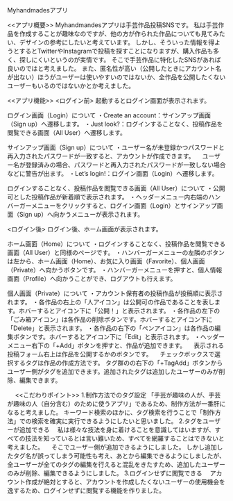 Myhandmadesアプリ

<<アプリ概要>>
Myhandmandesアプリは手芸作品投稿SNSです。
私は手芸作品を作成することが趣味なのですが、他の方が作られた作品についても見てみたい、デザインの参考にしたいと考えています。
しかし、そういった情報を得ようとするとTwitterやInstagramで投稿を探すことになりますが、購入作品も多く、探しにくいというのが実情です。
そこで手芸作品に特化したSNSがあれば良いのではと考えました。
また、匿名性が高い（公開したときにアカウント名が出ない）ほうがユーザーは使いやすいのではないか、全作品を公開したくないユーザーもいるのではないかとか考えました。


<<アプリ機能>>
<ログイン前>
起動するとログイン画面が表示されます。

ログイン画面（Login）について
・Create an account：サインアップ画面（Sign up）へ遷移します。
・Just look?：ログインすることなく、投稿作品を閲覧できる画面（All User）へ遷移します。

サインアップ画面（Sign up）について
・ユーザー名が未登録かつパスワードと再入力されたパスワードが一致すると、アカウントが作成できます。
　ユーザー名が登録済みの場合、パスワードと再入力されたパスワードが一致しない場合などに警告が出ます。
・Let’s login!：ログイン画面（Login）へ遷移します。

ログインすることなく、投稿作品を閲覧できる画面（All User）について
・公開可とした投稿作品が新着順で表示されます。
・ヘッダーメニュー内右端のハンバーガーメニューをクリックすると、ログイン画面（Login）とサインアップ画面（Sign up）へ向かうメニューが表示されます。

<ログイン後>
ログイン後、ホーム画面が表示されます。

ホーム画面（Home）について
・ログインすることなく、投稿作品を閲覧できる画面（All User）と同様のページです。
・ハンバーガーメニューの左隣のボタンは左から、ホーム画面（Home）、お気に入り画面（Favorite）、個人画面（Private）へ向かうボタンです。
・ハンバーガーメニューを押すと、個人情報画面（Profile）へ向かうことができ、ログアウトも行えます。

個人画面（Private）について
・アカウント保有者の投稿作品が投稿順に表示されます。
・各作品の右上の「人アイコン」は公開可の作品であることを表します。ホバーするとアイコン下に「公開！」と表示されます。
・各作品の左下の「ごみ箱アイコン」は各作品の削除ボタンです。ホバーするとアイコン下に「Delete」と表示されます。
・各作品の右下の「ペンアイコン」は各作品の編集ボタンです。ホバーするとアイコン下に「Edit」と表示されます。
・ヘッダーメニュー右下の「+Add」ボタンを押すと、作品が追加できます。
　表示される投稿フォーム右上は作品を公開するかのボタンです。
　チェックボックスで選択するタグは作品の作成方法です。
  タグ群のの右下の「+TagAdd」ボタンからユーザー側がタグを追加できます。追加されたタグは追加したユーザーのみが削除、編集できます。
  
　
<<こだわりポイント>>
1.制作方法でのタグ設定
   「手芸が趣味の人が、手芸が趣味の人（自分含む）のために使うアプリ」であるため、制作方法が一番肝になると考えました。
   キーワード検索のほかに、タグ検索を行うことで「制作方法」での検索を確実に実行できるようにしたいと思いました。
2.タグをユーザーが追加できる
　私は様々な技法を身に着けることを意識してはいますが、すべての技法を知っているとは言い難いため、すべてを網羅することはできないと考えました。
　そこでユーザー側が追加できるようにしました。
 しかし追加したタグ名が誤ってしまう可能性も考え、あとから編集できるようにしましたが、全ユーザーが全てのタグの編集を行えると混乱をきたすため、追加したユーザーのみが削除、編集できるようにしました。
3.ログインせずに閲覧できる
　アカウント作成が絶対とすると、アカウントを作成したくないユーザーの使用機会を逸するため、ログインせずに閲覧する機能を作りました。
